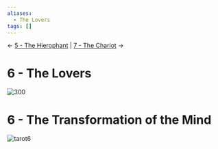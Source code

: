 ```yaml
---
aliases:
  - The Lovers
tags: []
---
```

<- [5 - The Hierophant](5%20-%20The%20Hierophant.md) | [7 - The Chariot](7%20-%20The%20Chariot.md) ->
# 6 - The Lovers
![300](Classic%20Tarot%20Images/6-lovers.jpg)
# 6 - The Transformation of the Mind
![tarot6](LOO%20Tarot%20Images/tarot6.jpg)